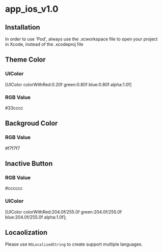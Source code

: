 # app_ios_v1.0

## Installation

In order to use 'Pod', always use the .xcworkspace file to open your project in Xcode, instead of the .xcodeproj file

## Theme Color

### UIColor
[UIColor colorWithRed:0.20f green:0.80f blue:0.80f alpha:1.0f]

### RGB Value
\#33cccc

## Backgroud Color

### RGB Value
\#f7f7f7

## Inactive Button
### RGB Value
\#cccccc

### UIColor
[UIColor colorWithRed:204.0f/255.0f green:204.0f/255.0f blue:204.0f/255.0f alpha:1.0f];

## Locaolization

Please use `NSLocalizedString` to create support multiple languages.

